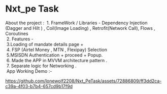 # Nxt_pe Task
About the project :
 1. FrameWork / Libraries - Dependency Injection (Dagger and Hilt ) , Coil(Image Loading) , Retrofit(Network Call),  Flows ,  Coroutines <br>
 2. Features - <br>
 3.Loading of mandate details page + <br>
 4. FSP (Airtel Money , MTN , Flexipay) Selection <br>
 5.MSISDN Authentication + proceed + Popup.<br>
 6. Made the APP in MVVM architecture pattern .<br>
 7. Separate logic for Networking .<br>
 App Working Demo :-<br>

https://github.com/lonewolf2208/Nxt_PeTask/assets/72886809/ff3dd2ca-c39a-4f03-b7b4-657cd9b17f9d

